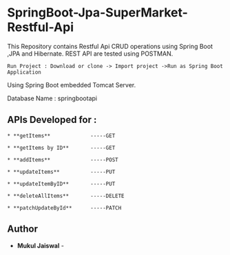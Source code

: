 # SpringBoot-Jpa-SuperMarket-Restful-Api

This Repository contains Restful Api CRUD operations using Spring Boot ,JPA and Hibernate. REST API are tested using POSTMAN.

```
Run Project : Download or clone -> Import project ->Run as Spring Boot Application
```
Using Spring Boot embedded Tomcat Server.

Database Name : springbootapi

## APIs Developed for  :


```
* **getItems**             -----GET

* **getItems by ID**       -----GET

* **addItems**             -----POST

* **updateItems**          -----PUT

* **updateItemByID**       -----PUT

* **deleteAllItems**       -----DELETE

* **patchUpdateById**      -----PATCH

```

## Author

* **Mukul Jaiswal** -
